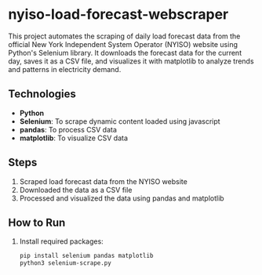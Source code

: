 # nyiso-load-forecast-webscraper
This project automates the scraping of daily load forecast data from the official New York Independent System Operator (NYISO) website using Python's Selenium library. It downloads the forecast data for the current day, saves it as a CSV file, and visualizes it with matplotlib to analyze trends and patterns in electricity demand.

## Technologies
- **Python**
- **Selenium**: To scrape dynamic content loaded using javascript
- **pandas**: To process CSV data
- **matplotlib**: To visualize CSV data

## Steps
1. Scraped load forecast data from the NYISO website
2. Downloaded the data as a CSV file
3. Processed and visualized the data using pandas and matplotlib

## How to Run
1. Install required packages:
   ```bash
   pip install selenium pandas matplotlib
   python3 selenium-scrape.py

